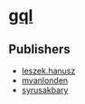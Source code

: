 # [gql](https://pypi.org/project/gql)



## Publishers
- [leszek.hanusz](https://pypi.org/user/leszek.hanusz)
- [mvanlonden](https://pypi.org/user/mvanlonden)
- [syrusakbary](https://pypi.org/user/syrusakbary)

